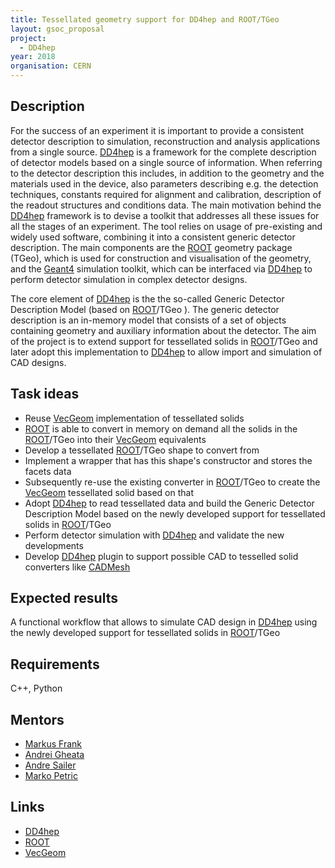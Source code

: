 ```yaml
---
title: Tessellated geometry support for DD4hep and ROOT/TGeo
layout: gsoc_proposal
project:
  - DD4hep
year: 2018
organisation: CERN
---
```


## Description
For the success of an experiment it is important to provide a consistent detector description to simulation, reconstruction and analysis applications from a single source. [DD4hep](http://dd4hep.cern.ch) is a framework for the complete description of detector models based on a single source of information.  When referring to the detector description this includes, in addition to the geometry and the materials used in the device, also parameters describing e.g. the detection techniques, constants required for alignment and calibration, description of the readout structures and conditions data. The main motivation behind the [DD4hep](http://dd4hep.cern.ch) framework is to devise a toolkit that addresses all these issues for all the stages of an experiment. The tool relies on usage of pre-existing and widely used software, combining it into a consistent generic detector description. The main components are the [ROOT](https://root.cern.ch/) geometry package (TGeo), which is used for construction and visualisation of the geometry, and the [Geant4](http://geant4.cern.ch/) simulation toolkit, which can be interfaced via [DD4hep](http://dd4hep.cern.ch) to perform detector simulation in complex detector designs.

The core element of [DD4hep](http://dd4hep.cern.ch) is the the so-called Generic Detector Description Model (based on [ROOT](https://root.cern.ch/)/TGeo ). The generic detector description is an in-memory model that consists of a set of objects containing geometry and auxiliary information about the detector. The aim of the project is to extend support for tessellated solids in [ROOT](https://root.cern.ch/)/TGeo and later adopt this implementation to [DD4hep](http://dd4hep.cern.ch) to allow import and simulation of CAD designs.


## Task ideas
 * Reuse [VecGeom](http://aidasoft.web.cern.ch/USolids) implementation of tessellated solids
 * [ROOT](https://root.cern.ch/) is able to convert in memory on demand all the solids in the [ROOT](https://root.cern.ch/)/TGeo into their [VecGeom](http://aidasoft.web.cern.ch/USolids) equivalents
 * Develop a tessellated [ROOT](https://root.cern.ch/)/TGeo shape to convert from
 * Implement a wrapper that has this shape's constructor and stores the facets data
 * Subsequently re-use the existing converter in [ROOT](https://root.cern.ch/)/TGeo to create the [VecGeom](http://aidasoft.web.cern.ch/USolids) tessellated solid based on that
 * Adopt [DD4hep](http://dd4hep.cern.ch) to read tessellated data and build the Generic Detector Description Model based on the newly developed support for tessellated solids in [ROOT](https://root.cern.ch/)/TGeo
 * Perform detector simulation with [DD4hep](http://dd4hep.cern.ch) and validate the new developments
 * Develop [DD4hep](http://dd4hep.cern.ch) plugin to support possible CAD to tesselled solid converters like [CADMesh](https://github.com/christopherpoole/CADMesh)
 

## Expected results
A functional workflow that allows to simulate CAD design in [DD4hep](http://dd4hep.cern.ch) using the newly developed support for tessellated solids in [ROOT](https://root.cern.ch/)/TGeo

## Requirements
C++, Python

## Mentors 
  * [Markus Frank](mailto:Markus.Frank@cern.ch)
  * [Andrei Gheata](mailto:Andrei.Gheata@cern.ch)
  * [Andre Sailer](mailto:andre.philippe.sailer@cern.ch)
  * [Marko Petric](mailto:marko.petric@cern.ch)

## Links
  * [DD4hep](http://dd4hep.cern.ch)
  * [ROOT](https://root.cern/)
  * [VecGeom](http://aidasoft.web.cern.ch/USolids)
  
